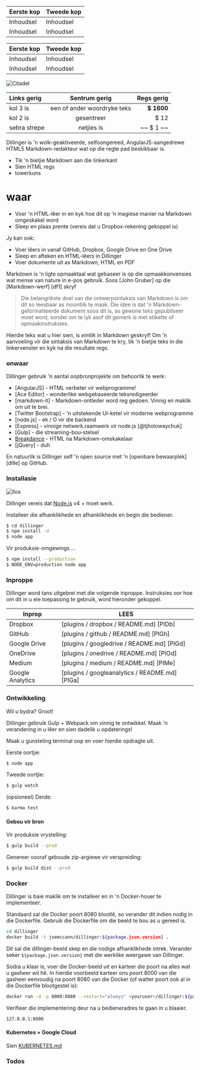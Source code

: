 Eerste kop | Tweede kop
--- | ---
Inhoudsel | Inhoudsel
Inhoudsel | Inhoudsel

Eerste kop | Tweede kop
--- | ---
Inhoudsel | Inhoudsel
Inhoudsel | Inhoudsel

![Citadel](https://vignette.wikia.nocookie.net/masseffect/images/d/d7/MassEffect2Citadel.jpg/revision/latest?cb=20100721191415)

Links gerig | Sentrum gerig | Regs gerig
:-- | :-: | --:
kol 3 is | een of ander woordryke teks | **$ 1600**
kol 2 is | gesentreer | $ 12
sebra strepe | netjies is | ~~ $ 1 ~~

Dillinger is 'n wolk-geaktiveerde, selfoongereed, AngularJS-aangedrewe HTML5 Markdown-redakteur wat op die regte pad beskikbaar is.

- Tik 'n bietjie Markdown aan die linkerkant
- Sien HTML regs
- towerkuns

# waar

- Voer 'n HTML-lêer in en kyk hoe dit op 'n magiese manier na Markdown omgeskakel word
- Sleep en plaas prente (vereis dat u Dropbox-rekening gekoppel is)

Jy kan ook:

- Voer lêers in vanaf GitHub, Dropbox, Google Drive en One Drive
- Sleep en afteken en HTML-lêers in Dillinger
- Voer dokumente uit as Markdown, HTML en PDF

Markdown is 'n ligte opmaaktaal wat gebaseer is op die opmaakkonvensies wat mense van nature in e-pos gebruik. Soos [John Gruber] op die [Markdown-werf] [df1] skryf

> Die belangrikste doel van die ontwerpsintaksis van Markdown is om dit so leesbaar as moontlik te maak. Die idee is dat 'n Markdown-geformatteerde dokument soos dit is, as gewone teks gepubliseer moet word, sonder om te lyk asof dit gemerk is met etikette of opmaakinstruksies.

Hierdie teks wat u hier sien, is *eintlik* in Markdown geskryf! Om 'n aanvoeling vir die sintaksis van Markdown te kry, tik 'n bietjie teks in die linkervenster en kyk na die resultate regs.

### onwaar

Dillinger gebruik 'n aantal oopbronprojekte om behoorlik te werk:

- [AngularJS] - HTML verbeter vir webprogramme!
- [Ace Editor] - wonderlike webgebaseerde teksredigeerder
- [markdown-it] - Markdown-ontleder word reg gedoen. Vinnig en maklik om uit te brei.
- [Twitter Bootstrap] - 'n uitstekende UI-ketel vir moderne webprogramme
- [node.js] - ek / O vir die backend
- [Express] - vinnige netwerk.raamwerk vir node.js [@tjholowaychuk]
- [Gulp] - die streaming-bou-stelsel
- [Breakdance](https://breakdance.github.io/breakdance/) - HTML na Markdown-omskakelaar
- [jQuery] - duh

En natuurlik is Dillinger self 'n open source met 'n [openbare bewaarplek] [dille] op GitHub.

### Installasie

![Ilos](https://lh3.googleusercontent.com/proxy/DDV8a7sLIWurhJtW8Ego9bq-JlwpfFFoR0tkLJQKKYXEXoWHB6ZUP5jGKD2VcYt3z1QVsgcn6L3GoU1ns8m9fvi3U51GzddA70ZUMHgzHvjl4-i7YOJY9cShBPrfjUhMQhxaJ97WFBp612XmjMXVGypfGkiBarN4PWxhiHkiYYNW7HGbtTpOcyt9GQ4Q23C2noxLTWFXZMcQZhRpQA_qzu2n6_H6CPViBnhSHpEl4JZAPaGCSJqgZg)

Dillinger vereis dat [Node.js](https://nodejs.org/) v4 + moet werk.

Installeer die afhanklikhede en afhanklikhede en begin die bediener.

```sh
$ cd dillinger
$ npm install -d
$ node app
```

Vir produksie-omgewings ...

```sh
$ npm install --production
$ NODE_ENV=production node app
```

### Inproppe

Dillinger word tans uitgebrei met die volgende inproppe. Instruksies oor hoe om dit in u eie toepassing te gebruik, word hieronder gekoppel.

Inprop | LEES
--- | ---
Dropbox | [plugins / dropbox / README.md] [PlDb]
GitHub | [plugins / github / README.md] [PlGh]
Google Drive | [plugins / googledrive / README.md] [PlGd]
OneDrive | [plugins / onedrive / README.md] [PlOd]
Medium | [plugins / medium / README.md] [PlMe]
Google Analytics | [plugins / googleanalytics / README.md] [PlGa]

### Ontwikkeling

Wil u bydra? Groot!

Dillinger gebruik Gulp + Webpack om vinnig te ontwikkel. Maak 'n verandering in u lêer en sien dadelik u opdaterings!

Maak u gunsteling terminal oop en voer hierdie opdragte uit.

Eerste oortjie:

```sh
$ node app
```

Tweede oortjie:

```sh
$ gulp watch
```

(opsioneel) Derde:

```sh
$ karma test
```

#### Gebou vir bron

Vir produksie vrystelling:

```sh
$ gulp build --prod
```

Genereer vooraf geboude zip-argiewe vir verspreiding:

```sh
$ gulp build dist --prod
```

### Docker

Dillinger is baie maklik om te installeer en in 'n Docker-houer te implementeer.

Standaard sal die Docker poort 8080 blootlê, so verander dit indien nodig in die Dockerfile. Gebruik die Dockerfile om die beeld te bou as u gereed is.

```sh
cd dillinger
docker build -t joemccann/dillinger:${package.json.version} .
```

Dit sal die dillinger-beeld skep en die nodige afhanklikhede intrek. Verander seker `${package.json.version}` met die werklike weergawe van Dillinger.

Sodra u klaar is, voer die Docker-beeld uit en karteer die poort na alles wat u gasheer wil hê. In hierdie voorbeeld karteer ons poort 8000 van die gasheer eenvoudig na poort 8080 van die Docker (of watter poort ook al in die Dockerfile blootgestel is):

```sh
docker run -d -p 8000:8080 --restart="always" <youruser>/dillinger:${package.json.version}
```

Verifieer die implementering deur na u bedieneradres te gaan in u blaaier.

```sh
127.0.0.1:8000
```

#### Kubernetes + Google Cloud

Sien [KUBERNETES.md](https://github.com/joemccann/dillinger/blob/master/KUBERNETES.md)

### Todos
